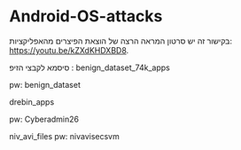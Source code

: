 # Android-OS-attacks

בקישור זה יש סרטון המראה הרצה של הוצאת הפיצרים מהאפליקציות: https://youtu.be/kZXdKHDXBD8.

סיסמא לקבצי הזיפ :
benign_dataset_74k_apps

pw: benign_dataset


drebin_apps

pw: Cyberadmin26


niv_avi_files
pw: nivavisecsvm
